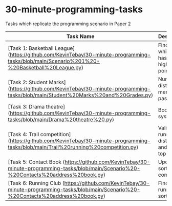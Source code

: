 # 30-minute-programming-tasks
Tasks which replicate the programming scenario in Paper 2

| Task Name                    | Description                                                                    | 
|------------------------------|--------------------------------------------------------------------------------|
| [Task 1: Basketball League] (https://github.com/KevinTebay/30-minute-programming-tasks/blob/main/Scenario%201%20-%20Basketball%20League.py)   | Find out which team has the highest points total          | 
| [Task 2: Student Marks] (https://github.com/KevinTebay/30-minute-programming-tasks/blob/main/Student%20Marks%20and%20Grades.py)               | Number of distinctions, merits and passes                 |   
| [Task 3: Drama theatre] (https://github.com/KevinTebay/30-minute-programming-tasks/blob/main/Drama%20theatre%20.py)                           | Booking systems                                           | 
| [Task 4: Trail competition] (https://github.com/KevinTebay/30-minute-programming-tasks/blob/main/Trail%20running%20competition.py)            | Validate runners distance and select top 3                | 
| [Task 5: Contact Book (https://github.com/KevinTebay/30-minute-programming-tasks/blob/main/Scenario%20-%20Contacts%20address%20book.py)       | Update and sort new contacts                              | 
| [Task 6: Running Club (https://github.com/KevinTebay/30-minute-programming-tasks/blob/main/Scenario%20-%20Contacts%20address%20book.py)       | Find top 3 runners - sorting                              | 


